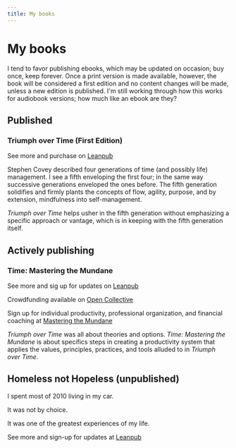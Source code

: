 ```yaml
---
title: My books
---
```


# My books

I tend to favor publishing ebooks, which may be updated on occasion; buy once, keep forever. Once a print version is made available, however, the book will be considered a first edition and no content changes will be made, unless a new edition is published. I'm still working through how this works for audiobook versions; how much like an ebook are they?

## Published

### Triumph over Time (First Edition)

See more and purchase on [Leanpub](https://leanpub.com/triumph-over-time-principle-based-productivity)

Stephen Covey described four generations of time (and possibly life) management. I see a fifth enveloping the first four; in the same way successive generations enveloped the ones before. The fifth generation solidifies and firmly plants the concepts of flow, agility, purpose, and by extension, mindfulness into self-management.

*Triumph over Time* helps usher in the fifth generation without emphasizing a specific approach or vantage, which is in keeping with the fifth generation itself.

## Actively publishing

### Time: Mastering the Mundane

See more and sig up for updates on [Leanpub](https://leanpub.com/master-the-mundane)

Crowdfunding available on [Open Collective](https://opencollective.com/mastering-the-mundane/projects/book-mastering-the-mundane)

Sign up for individual productivity, professional organization, and financial coaching at [Mastering the Mundane](https://mastering-the-mundane.com)

*Triumph over Time* was all about theories and options. *Time: Mastering the Mundane* is about specifics steps in creating a productivity system that applies the values, principles, practices, and tools alluded to in *Triumph over Time*.

## Homeless not Hopeless (unpublished)

I spent most of 2010 living in my car.

It was not by choice.

It was one of the greatest experiences of my life.

See more and sign-up for updates at [Leanpub](https://leanpub.com/homeless-not-helpless)
